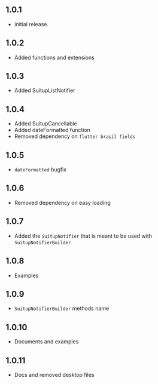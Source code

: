 ## 1.0.1

* initial release.

## 1.0.2

* Added functions and extensions

## 1.0.3

* Added SuitupListNotifier

## 1.0.4

* Added SuitupCancellable
* Added dateFormatted function
* Removed dependency on `flutter brasil fields`

## 1.0.5

* `dateFormatted` bugfix

## 1.0.6

* Removed dependency on easy loading

## 1.0.7

* Added the `SuitupNotifier` that is meant to be used with `SuitupNotifierBuilder`

## 1.0.8
* Examples

## 1.0.9
* `SuitupNotifierBuilder` methods name

## 1.0.10
* Documents and examples

## 1.0.11
* Docs and removed desktop files
